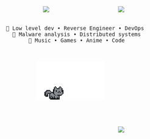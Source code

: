 <div align="center">
<img src="https://get.wallhere.com/photo/artwork-anime-anime-girls-2D-digital-digital-art-Yae-Sakura-portrait-display-vertical-1753041.jpg" width="25%" align="right" />
<img src="https://readme-typing-svg.demolab.com?font=Dancing+Script&weight=700&pause=1000&color=F77DE2&center=true&vCenter=true&random=false&width=435&lines=Reverse+engineer+%26+Developper+%F0%9F%90%BE" width="40%" />
<br><br>
<pre>
    💼 Low level dev • Reverse Engineer • DevOps 
    📖 Malware analysis • Distributed systems
    🐾 Music • Games • Anime • Code
</pre>
<br><br>
<img src="https://github.com/kittygirlyy/.img/blob/main/d2b688357b0c20cebde3745a3043108d-3590076793.gif" height="100" />
<br><br><br><br><br>
<a href="https://discord.com/users/921518780876738602"  align="right">
    <img src="https://lanyard.cnrad.dev/api/921518780876738602?theme=light&bg=F4BFC7&borderRadius=15px&animated=true" width="25%" align="right">
</a>
</div>
